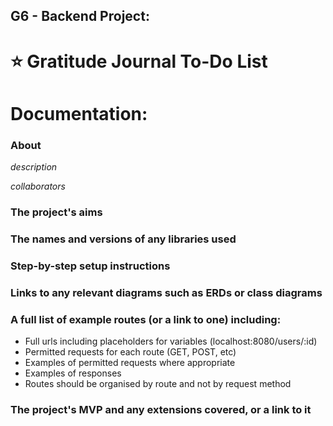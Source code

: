 ## G6 - Backend Project:

# ⭐️ Gratitude Journal To-Do List 
# Documentation:

### About
*description*

*collaborators*

### The project's aims


### The names and versions of any libraries used


### Step-by-step setup instructions


### Links to any relevant diagrams such as ERDs or class diagrams

### A full list of example routes (or a link to one) including:

- Full urls including placeholders for variables (localhost:8080/users/:id)
- Permitted requests for each route (GET, POST, etc)
- Examples of permitted requests where appropriate
- Examples of responses
- Routes should be organised by route and not by request method

### The project's MVP and any extensions covered, or a link to it